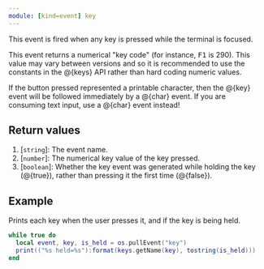```yaml
---
module: [kind=event] key
---
```


This event is fired when any key is pressed while the terminal is focused.

This event returns a numerical "key code" (for instance, <kbd>F1</kbd> is 290). This value may vary between versions and
so it is recommended to use the constants in the @{keys} API rather than hard coding numeric values.

If the button pressed represented a printable character, then the @{key} event will be followed immediately by a @{char}
event. If you are consuming text input, use a @{char} event instead!

## Return values
1. [`string`]: The event name.
2. [`number`]: The numerical key value of the key pressed.
3. [`boolean`]: Whether the key event was generated while holding the key (@{true}), rather than pressing it the first time (@{false}).

## Example
Prints each key when the user presses it, and if the key is being held.

```lua
while true do
  local event, key, is_held = os.pullEvent("key")  
  print(("%s held=%s"):format(keys.getName(key), tostring(is_held)))
end
```
